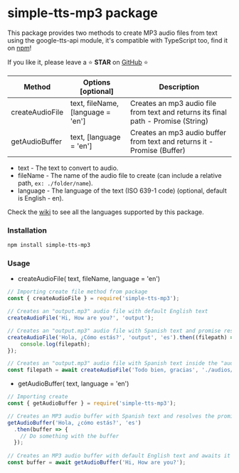 # simple-tts-mp3 package
This package provides two methods to create MP3 audio files from text using the google-tts-api module, it's compatible with TypeScript too, find it on [npm](https://www.npmjs.com/package/simple-tts-mp3/)!

If you like it, please leave a ⭐ **STAR** on [GitHub](https://github.com/eliangerard/simple-tts-mp3) ⭐

| Method              | Options [optional]                       | Description                                         |
| ------------------- | ---------------------------------------- | --------------------------------------------------- |
| createAudioFile     | text, fileName, [language = 'en']        | Creates an mp3 audio file from text and returns its final path - Promise (String)                |
| getAudioBuffer      | text, [language = 'en']                  | Creates an mp3 audio buffer from text and returns it - Promise (Buffer)                                    |

 * text - The text to convert to audio.
 * fileName - The name of the audio file to create (can include a relative path, `ex: ./folder/name`).
 * language - The language of the text (ISO 639-1 code) (optional, default is English - en).
 
 Check the [wiki](https://github.com/eliangerard/simple-tts-mp3/wiki) to see all the languages supported by this package.

### Installation
```bash
npm install simple-tts-mp3
```

### Usage
+ createAudioFile( text, fileName, language = 'en')
```js
// Importing create file method from package
const { createAudioFile } = require('simple-tts-mp3');

// Creates an "output.mp3" audio file with default English text
createAudioFile('Hi, How are you?', 'output');

// Creates an "output.mp3" audio file with Spanish text and promise resolved
createAudioFile('Hola, ¿Cómo estás?', 'output', 'es').then((filepath) => {
    console.log(filepath);
});

// Creates an "output.mp3" audio file with Spanish text inside the "audios" folder and awaits filepath
const filepath = await createAudioFile('Todo bien, gracias', './audios/output', 'es');
```
+ getAudioBuffer( text, language = 'en')
```js
// Importing create 
const { getAudioBuffer } = require('simple-tts-mp3');

// Creates an MP3 audio buffer with Spanish text and resolves the promise with it
getAudioBuffer('Hola, ¿cómo estás?', 'es')
  .then(buffer => {
    // Do something with the buffer
  });
  
// Creates an MP3 audio buffer with default English text and awaits it
const buffer = await getAudioBuffer('Hi, How are you?');
```
